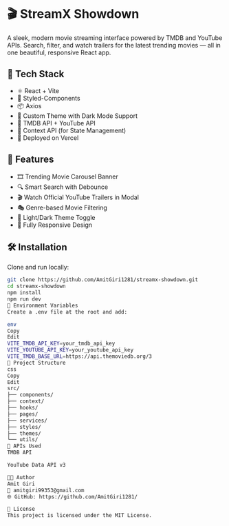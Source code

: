 # 🎬 StreamX Showdown

A sleek, modern movie streaming interface powered by TMDB and YouTube APIs. Search, filter, and watch trailers for the latest trending movies — all in one beautiful, responsive React app.


## 🧰 Tech Stack

- ⚛️ React + Vite
- 💅 Styled-Components
- 📦 Axios
- 🎨 Custom Theme with Dark Mode Support
- 🎥 TMDB API + YouTube API
- 🧠 Context API (for State Management)
- 🚀 Deployed on Vercel

## 🌟 Features

- 🎞 Trending Movie Carousel Banner
- 🔍 Smart Search with Debounce
- 🎬 Watch Official YouTube Trailers in Modal
- 🎭 Genre-based Movie Filtering
- 🌙 Light/Dark Theme Toggle
- 📱 Fully Responsive Design

## 🛠 Installation

Clone and run locally:

```bash
git clone https://github.com/AmitGiri1281/streamx-showdown.git
cd streamx-showdown
npm install
npm run dev
🧪 Environment Variables
Create a .env file at the root and add:

env
Copy
Edit
VITE_TMDB_API_KEY=your_tmdb_api_key
VITE_YOUTUBE_API_KEY=your_youtube_api_key
VITE_TMDB_BASE_URL=https://api.themoviedb.org/3
📁 Project Structure
css
Copy
Edit
src/
├── components/
├── context/
├── hooks/
├── pages/
├── services/
├── styles/
├── themes/
└── utils/
🔗 APIs Used
TMDB API

YouTube Data API v3

👨‍💻 Author
Amit Giri
📧 amitgiri99353@gmail.com
🌐 GitHub: https://github.com/AmitGiri1281/

📜 License
This project is licensed under the MIT License.
